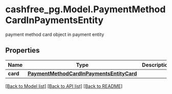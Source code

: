 # cashfree_pg.Model.PaymentMethodCardInPaymentsEntity
payment method card object in payment entity

## Properties

Name | Type | Description | Notes
------------ | ------------- | ------------- | -------------
**card** | [**PaymentMethodCardInPaymentsEntityCard**](PaymentMethodCardInPaymentsEntityCard.md) |  | [optional] 

[[Back to Model list]](../README.md#documentation-for-models) [[Back to API list]](../README.md#documentation-for-api-endpoints) [[Back to README]](../README.md)

